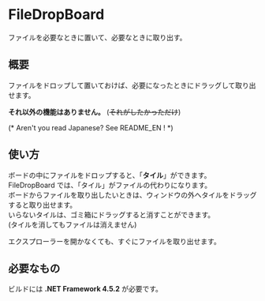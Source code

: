 # FileDropBoard
ファイルを必要なときに置いて、必要なときに取り出す。

## 概要
 ファイルをドロップして置いておけば、必要になったときにドラッグして取り出せます。
 
 **それ以外の機能はありません。** (~~それがしたかっただけ~~)
 
(* Aren't you read Japanese? See README_EN ! *)

## 使い方
 ボードの中にファイルをドロップすると、「**タイル**」ができます。 <br>
 FileDropBoard では、「タイル」がファイルの代わりになります。 <br>
 ボードからファイルを取り出したいときは、ウィンドウの外へタイルをドラッグすると取り出せます。 <br>
 いらないタイルは、ゴミ箱にドラッグすると消すことができます。 <br>
 (タイルを消してもファイルは消えません) <br>
 
 エクスプローラーを開かなくても、すぐにファイルを取り出せます。
 
## 必要なもの
 ビルドには **.NET Framework 4.5.2** が必要です。
